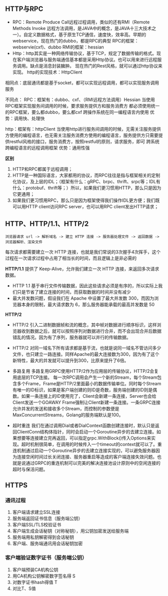 ## HTTP与RPC
- RPC：Remote Produce Call远程过程调用，类似的还有RMI（Remote Methods Invoke 远程方法调用，是JAVA中的概念，是JAVA十三大技术之一）。自定义数据格式，基于原生TCP通信，速度快，效率高。早期的webservice，现在热门的dubbo，都是RPC的典型
RPC的框架：webservie(cxf)、dubbo
RMI的框架：hessian
- Http：http其实是一种网络传输协议，基于TCP，规定了数据传输的格式。现在客户端浏览器与服务端通信基本都是采用Http协议。也可以用来进行远程服务调用。缺点是消息封装臃肿。
现在热门的Rest风格，就可以通过http协议来实现。
http的实现技术：HttpClient

相同点：底层通讯都是基于socket，都可以实现远程调用，都可以实现服务调用服务

不同点：
RPC：框架有：dubbo、cxf、（RMI远程方法调用）Hessian
当使用RPC框架实现服务间调用的时候，要求服务提供方和服务消费方 都必须使用统一的RPC框架，要么都dubbo，要么都cxf
跨操作系统在同一编程语言内使用
优势：调用快、处理快

http：框架有：httpClient
当使用http进行服务间调用的时候，无需关注服务提供方使用的编程语言，也无需关注服务消费方使用的编程语言，服务提供方只需要提供restful风格的接口，服务消费方，按照restful的原则，请求服务，即可
跨系统跨编程语言的远程调用框架
优势：通用性强

**区别**
1. HTTP和RPC都属于远程调用；
2. HTTP是一种国际语言，大家都用的协议，而RPC往往是指与框架相关的定制化协议，及上层的IDL；（框架有什么：gRPC、brpc、thrift、srpc等；IDL有什么：protobuf、thrift等；）所以，如果我们更习惯用HTTP，那么只是因为它更通用；
3. 如果我们更习惯用RPC，那么只是因为框架使得我们操作IDL更方便；我们既可以用HTTP client访问RPC server，也可以用RPC client发出HTTP请求；

## HTTP、HTTP/1.1、HTTP/2
```
浏览器请求 url -> 解析域名 -> 建立 HTTP 连接 -> 服务器处理文件 -> 返回数据 -> 浏览器解析、渲染文件
```
每次请求都需要建立一次 HTTP 连接，也就是我们常说的3次握手4次挥手，这个过程在一次请求过程中占用了相当长的时间，而且逻辑上是非必需的

**HTTP/1.1**
提供了 Keep-Alive，允许我们建立一次 HTTP 连接，来返回多次请求数据。
- HTTP 1.1 基于串行文件传输数据，因此这些请求必须是有序的，所以实际上我们只是节省了建立连接的时间，而获取数据的时间并没有减少
- 最大并发数问题，假设我们在 Apache 中设置了最大并发数 300，而因为浏览器本身的限制，最大请求数为 6，那么服务器能承载的最高并发数是 50

**HTTP/2**
- HTTP/2 引入二进制数据帧和流的概念，其中帧对数据进行顺序标识，这样浏览器收到数据之后，就可以按照序列对数据进行合并，而不会出现合并后数据错乱的情况。因为有了序列，服务器就可以并行的传输数据。

- HTTP/2 对同一域名下所有请求都是基于流，也就是说同一域名不管访问多少文件，也只建立一路连接。同样Apache的最大连接数为300，因为有了这个新特性，最大的并发就可以提升到300，比原来提升了6倍。

- 多路复用
多路复用GRPC使用HTTP/2作为应用层的传输协议，HTTP/2会复用底层的TCP连接。
每一次RPC调用会产生一个新的Stream，每个Stream包含多个Frame，Frame是HTTP/2里面最小的数据传输单位。同时每个Stream有唯一的ID标识，如果是客户端创建的则ID是奇数，服务端创建的ID则是偶数。如果一条连接上的ID使用完了，Client会新建一条连接，Server也会给Client发送一个GOAWAY Frame强制让Client新建一条连接。一条GRPC连接允许并发的发送和接收多个Stream，而控制的参数便是MaxConcurrentStreams，Golang的服务端默认是100。

- 超时重连
我们在通过调用Dial或者DialContext函数创建连接时，默认只是返回ClientConn结构体指针，同时会启动一个Goroutine异步的去建立连接。如果想要等连接建立完再返回，可以指定grpc.WithBlock()传入Options来实现。超时机制很简单，在调用的时候传入一个timeout的context就可以了。重连机制通过启动一个Goroutine异步的去建立连接实现的，可以避免服务器因为连接空闲时间过长关闭连接、服务器重启等造成的客户端连接失效问题。也就是说通过GRPC的重连机制可以完美的解决连接池设计原则中的空闲连接的超时与保活问题。

## HTTPS
### 通讯过程
1. 客户端请求建立SSL连接
2. 服务端返回证书信息（服务端公钥）
3. 客户端SSL/TLS校验证书
4. 客户端生成会话秘钥（对称秘钥），用公钥加密发送给服务端
5. 服务端用私钥解密得到会话秘钥
6. 客户端、服务端通讯用会话秘钥加密

### 客户端验证数字证书（服务端公钥）
1. 客户端预装CA机构公钥
2. 用CA机构公钥解密数字签名得 S
3. 对数字证书hash得值 T
4. 对比T、S值